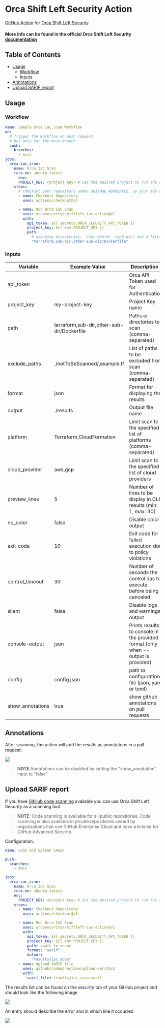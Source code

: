 # Orca Shift Left Security Action

[GitHub Action](https://github.com/features/actions)
for [Orca Shift Left Security](https://orca.security/solutions/shift-left-security/)

#### More info can be found in the official Orca Shift Left Security<a href="https://docs.orcasecurity.io/v1/docs/shift-left-security"> documentation</a>



## Table of Contents

- [Usage](#usage)
    - [Workflow](#workflow)
    - [Inputs](#inputs)
- [Annotations](#annotations)
- [Upload SARIF report](#upload-sarif-report)


## Usage

### Workflow

```yaml
name: Sample Orca IaC Scan Workflow
on:
  # Trigger the workflow on push request,
  # but only for the main branch
  push:
    branches:
      - main
jobs:
  orca-iac_scan:
    name: Orca IaC Scan
    runs-on: ubuntu-latest
      env:
      PROJECT_KEY: <project key> # Set the desired project to run the cli scanning with
    steps:
      # Checkout your repository under $GITHUB_WORKSPACE, so your job can access it
      - name: Checkout Repository
        uses: actions/checkout@v3

      - name: Run Orca IaC Scan
        uses: orcasecurity/shiftleft-iac-action@v1
        with:
          api_token: ${{ secrets.ORCA_SECURITY_API_TOKEN }}
          project_key: ${{ env.PROJECT_KEY }}
          path:
            # scanning directories: ./terraform/ ./sub-dir/ and a file: ./Dockerfile
            "terraform,sub-dir,other-sub-dir/Dockerfile"
```

### Inputs

| Variable        | Example Value &nbsp;                       | Description &nbsp;                                                                | Type    | Required | Default                       |
|-----------------|--------------------------------------------|-----------------------------------------------------------------------------------|---------|----------|-------------------------------|
| api_token       |                                            | Orca API Token used for Authentication                                            | String  | Yes      | N/A                           |
| project_key     | my-project-key                             | Project Key name                                                                  | String  | Yes      | N/A                           |
| path            | terraform,sub-dir,other-sub-dir/Dockerfile | Paths or directories to scan (comma-separated)                                    | String  | Yes      | N/A                           |
| exclude_paths   | ./notToBeScanned/,example.tf               | List of paths to be excluded from scan (comma-separated)                          | String  | No       | N/A                           |
| format          | json                                       | Format for displaying the results                                                 | String  | No       | cli                           |
| output          | ./results                                  | Output file name                                                                  | String  | No       | N/A                           |
| platform        | Terraform,CloudFormation                   | Limit scan to the specified list of platforms (comma-separated)                   | String  | No       | All supported platforms       |
| cloud_provider  | aws,gcp                                    | Limit scan to the specified list of cloud providers                               | String  | No       | All supported cloud providers |
| preview_lines   | 5                                          | Number of lines to be display in CLI results (min: 1, max: 30)                    | Integer | No       | 3                             |
| no_color        | false                                      | Disable color output                                                              | Boolean | No       | false                         |
| exit_code       | 10                                         | Exit code for failed execution due to policy violations                           | Integer | No       | 3                             |
| control_timeout | 30                                         | Number of seconds the control has to execute before being canceled                | Integer | No       | 60                            |
| silent          | false                                      | Disable logs and warnings output                                                  | Boolean | No       | false                         |
| console-output  | json                                       | Prints results to console in the provided format (only when --output is provided) | String  | No       | cli                           |
| config          | config.json                                | path to configuration file (json, yaml or toml)                                   | String  | No       | N/A                           |
| show_annotations | true                          | show github annotations on pull requests                                   | Boolean  | No       | true                           |


## Annotations
After scanning, the action will add the results as annotations in a pull request:

![](/assets/annotations_preview.png)
>  **NOTE**  Annotations can be disabled by setting the "show_annotation" input to "false"


## Upload SARIF report
If you have [GitHub code scanning](https://docs.github.com/en/github/finding-security-vulnerabilities-and-errors-in-your-code/about-code-scanning) available you can use Orca Shift Left Security as a scanning tool
> **NOTE:**  Code scanning is available for all public repositories. Code scanning is also available in private repositories owned by organizations that use GitHub Enterprise Cloud and have a license for GitHub Advanced Security.

Configuration:

```yaml
name: Scan and upload SARIF

push:
  branches:
    - main

jobs:
  orca-iac_scan:
    name: Orca IaC Scan
    runs-on: ubuntu-latest
    env:
      PROJECT_KEY: <project key> # Set the desired project to run the cli scanning with
    steps:
      - name: Checkout Repository
        uses: actions/checkout@v3

      - name: Run Orca IaC Scan
        uses: orcasecurity/shiftleft-iac-action@v1
        with:
          api_token: ${{ secrets.ORCA_SECURITY_API_TOKEN }}
          project_key: ${{ env.PROJECT_KEY }}
          path: <path to scan>
          format: "sarif"
          output:
            "results/iac_scan"
      - name: Upload SARIF file
        uses: github/codeql-action/upload-sarif@v2
        with:
          sarif_file: results/iac_scan.sarif
```

The results list can be found on the security tab of your GitHub project and should look like the following image

![](/assets/code_scanning_screen.png)

An entry should describe the error and in which line it occurred 

![](/assets/alerts_screen.png)

